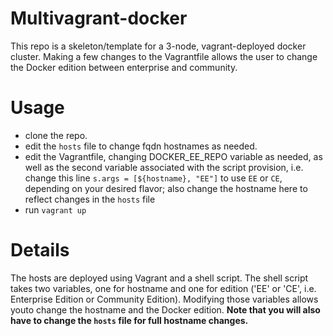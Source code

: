 # Multivagrant-docker

This repo is a skeleton/template for a 3-node, vagrant-deployed docker cluster. Making a few changes to the Vagrantfile allows the user to change the Docker edition between enterprise and community.

# Usage

- clone the repo.
- edit the `hosts` file to change fqdn hostnames as needed.
- edit the Vagrantfile, changing DOCKER_EE_REPO variable as needed, as well as the second variable associated with the script provision, i.e. change this line `s.args = [${hostname}, "EE"]` to use `EE` or `CE`, depending on your desired flavor; also change the hostname here to reflect changes in the `hosts` file
- run `vagrant up`

# Details 

The hosts are deployed using Vagrant and a shell script. The shell script takes two variables, one for hostname and one for edition ('EE' or 'CE', i.e. Enterprise Edition or Community Edition). Modifying those variables allows youto change the hostname and the Docker edition. **Note that you will also have to change the `hosts` file for full hostname changes.**
